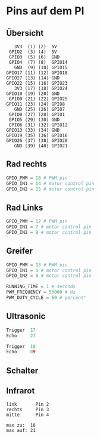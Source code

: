 # Pins auf dem PI

## Übersicht

```
   3V3  (1) (2)  5V    
 GPIO2  (3) (4)  5V    
 GPIO3  (5) (6)  GND   
 GPIO4  (7) (8)  GPIO14
   GND  (9) (10) GPIO15
GPIO17 (11) (12) GPIO18
GPIO27 (13) (14) GND   
GPIO22 (15) (16) GPIO23
   3V3 (17) (18) GPIO24
GPIO10 (19) (20) GND   
 GPIO9 (21) (22) GPIO25
GPIO11 (23) (24) GPIO8 
   GND (25) (26) GPIO7 
 GPIO0 (27) (28) GPIO1 
 GPIO5 (29) (30) GND   
 GPIO6 (31) (32) GPIO12
GPIO13 (33) (34) GND   
GPIO19 (35) (36) GPIO16
GPIO26 (37) (38) GPIO20
   GND (39) (40) GPIO21
```

## Rad rechts

```python
GPIO_PWM = 18 # PWM pin
GPIO_IN1 = 14 # motor control pin
GPIO_IN2 = 15 # motor control pin
```

## Rad Links

```python
GPIO_PWM = 12 # PWM pin
GPIO_IN1 = 7 # motor control pin
GPIO_IN2 = 8 # motor control pin
```

## Greifer

```python
GPIO_PWM = 13 # PWM pin
GPIO_IN1 = 5 # motor control pin
GPIO_IN2 = 6 # motor control pin

RUNNING_TIME = 1 # seconds
PWM_FREQUENCY = 50000 # Hz
PWM_DUTY_CYCLE = 60 # percent°
```

## Ultrasonic

```python
Trigger  17
Echo     27

Trigger  10
Echo     09
```

## Schalter


## Infrarot

```
link       Pin 2
rechts     Pin 3
mitte      Pin 4

max zu:  16
max auf: 21
```
